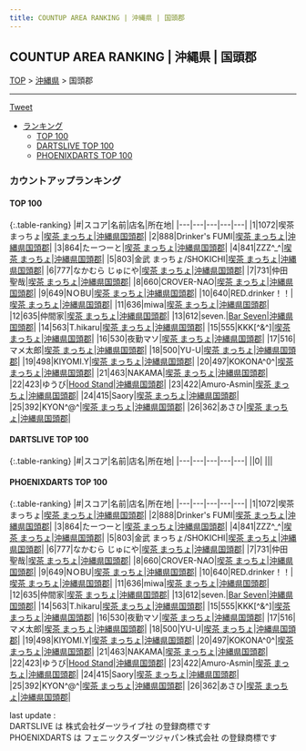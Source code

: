 ```yaml
---
title: COUNTUP AREA RANKING | 沖縄県 | 国頭郡
---
```

## COUNTUP AREA RANKING | 沖縄県 | 国頭郡

[TOP](/darts/rank/) > [沖縄県](/darts/rank/沖縄県/) > 国頭郡

___

<a href="https://twitter.com/share?ref_src=twsrc%5Etfw" data-text="COUNTUP AREA RANKING | 沖縄県国頭郡" class="twitter-share-button" data-hashtags="DARTSLIVE,PHOENIXDARTS,darts,ダーツ" data-show-count="false">Tweet</a>

* [ランキング](#カウントアップランキング)
    * [TOP 100](#top-100)
    * [DARTSLIVE TOP 100](#dartslive-top-100)
    * [PHOENIXDARTS TOP 100](#phoenixdarts-top-100)

### カウントアップランキング

#### TOP 100



{:.table-ranking}
|#|スコア|名前|店名|所在地|
|---|---|---|---|---|
|1|1072|<span class="rank-name-pd">喫茶　まっちょ</span>|<a href="https://vs.phoenixdarts.com/jp/shop/shopDetailInfo/s_43123?s_seq=43123">喫茶 まっちょ</a>|<a href="/darts/rank/沖縄県/国頭郡">沖縄県国頭郡</a>|
|2|888|<span class="rank-name-pd">Drinker&#x27;s FUMI</span>|<a href="https://vs.phoenixdarts.com/jp/shop/shopDetailInfo/s_43123?s_seq=43123">喫茶 まっちょ</a>|<a href="/darts/rank/沖縄県/国頭郡">沖縄県国頭郡</a>|
|3|864|<span class="rank-name-pd">たーつーと</span>|<a href="https://vs.phoenixdarts.com/jp/shop/shopDetailInfo/s_43123?s_seq=43123">喫茶 まっちょ</a>|<a href="/darts/rank/沖縄県/国頭郡">沖縄県国頭郡</a>|
|4|841|<span class="rank-name-pd">ZZZ^_^</span>|<a href="https://vs.phoenixdarts.com/jp/shop/shopDetailInfo/s_43123?s_seq=43123">喫茶 まっちょ</a>|<a href="/darts/rank/沖縄県/国頭郡">沖縄県国頭郡</a>|
|5|803|<span class="rank-name-pd">金武  まっちょ/SHOKICHI</span>|<a href="https://vs.phoenixdarts.com/jp/shop/shopDetailInfo/s_43123?s_seq=43123">喫茶 まっちょ</a>|<a href="/darts/rank/沖縄県/国頭郡">沖縄県国頭郡</a>|
|6|777|<span class="rank-name-pd">なかむら じゅにや</span>|<a href="https://vs.phoenixdarts.com/jp/shop/shopDetailInfo/s_43123?s_seq=43123">喫茶 まっちょ</a>|<a href="/darts/rank/沖縄県/国頭郡">沖縄県国頭郡</a>|
|7|731|<span class="rank-name-pd">仲田 聖哉</span>|<a href="https://vs.phoenixdarts.com/jp/shop/shopDetailInfo/s_43123?s_seq=43123">喫茶 まっちょ</a>|<a href="/darts/rank/沖縄県/国頭郡">沖縄県国頭郡</a>|
|8|660|<span class="rank-name-pd">CROVER-NAO</span>|<a href="https://vs.phoenixdarts.com/jp/shop/shopDetailInfo/s_43123?s_seq=43123">喫茶 まっちょ</a>|<a href="/darts/rank/沖縄県/国頭郡">沖縄県国頭郡</a>|
|9|649|<span class="rank-name-pd">NＯBU</span>|<a href="https://vs.phoenixdarts.com/jp/shop/shopDetailInfo/s_43123?s_seq=43123">喫茶 まっちょ</a>|<a href="/darts/rank/沖縄県/国頭郡">沖縄県国頭郡</a>|
|10|640|<span class="rank-name-pd">RED.drinker！！</span>|<a href="https://vs.phoenixdarts.com/jp/shop/shopDetailInfo/s_43123?s_seq=43123">喫茶 まっちょ</a>|<a href="/darts/rank/沖縄県/国頭郡">沖縄県国頭郡</a>|
|11|636|<span class="rank-name-pd">miwa</span>|<a href="https://vs.phoenixdarts.com/jp/shop/shopDetailInfo/s_43123?s_seq=43123">喫茶 まっちょ</a>|<a href="/darts/rank/沖縄県/国頭郡">沖縄県国頭郡</a>|
|12|635|<span class="rank-name-pd">仲間家</span>|<a href="https://vs.phoenixdarts.com/jp/shop/shopDetailInfo/s_43123?s_seq=43123">喫茶 まっちょ</a>|<a href="/darts/rank/沖縄県/国頭郡">沖縄県国頭郡</a>|
|13|612|<span class="rank-name-pd">seven.</span>|<a href="https://vs.phoenixdarts.com/jp/shop/shopDetailInfo/s_87096?s_seq=87096">Bar Seven</a>|<a href="/darts/rank/沖縄県/国頭郡">沖縄県国頭郡</a>|
|14|563|<span class="rank-name-pd">T.hikaru</span>|<a href="https://vs.phoenixdarts.com/jp/shop/shopDetailInfo/s_43123?s_seq=43123">喫茶 まっちょ</a>|<a href="/darts/rank/沖縄県/国頭郡">沖縄県国頭郡</a>|
|15|555|<span class="rank-name-pd">KKK[^&amp;^]</span>|<a href="https://vs.phoenixdarts.com/jp/shop/shopDetailInfo/s_43123?s_seq=43123">喫茶 まっちょ</a>|<a href="/darts/rank/沖縄県/国頭郡">沖縄県国頭郡</a>|
|16|530|<span class="rank-name-pd">夜勤マソ</span>|<a href="https://vs.phoenixdarts.com/jp/shop/shopDetailInfo/s_43123?s_seq=43123">喫茶 まっちょ</a>|<a href="/darts/rank/沖縄県/国頭郡">沖縄県国頭郡</a>|
|17|516|<span class="rank-name-pd">マメ太郎</span>|<a href="https://vs.phoenixdarts.com/jp/shop/shopDetailInfo/s_43123?s_seq=43123">喫茶 まっちょ</a>|<a href="/darts/rank/沖縄県/国頭郡">沖縄県国頭郡</a>|
|18|500|<span class="rank-name-pd">YU-U</span>|<a href="https://vs.phoenixdarts.com/jp/shop/shopDetailInfo/s_43123?s_seq=43123">喫茶 まっちょ</a>|<a href="/darts/rank/沖縄県/国頭郡">沖縄県国頭郡</a>|
|19|498|<span class="rank-name-pd">KIYOMI.Y</span>|<a href="https://vs.phoenixdarts.com/jp/shop/shopDetailInfo/s_43123?s_seq=43123">喫茶 まっちょ</a>|<a href="/darts/rank/沖縄県/国頭郡">沖縄県国頭郡</a>|
|20|497|<span class="rank-name-pd">KOKONA^0^</span>|<a href="https://vs.phoenixdarts.com/jp/shop/shopDetailInfo/s_43123?s_seq=43123">喫茶 まっちょ</a>|<a href="/darts/rank/沖縄県/国頭郡">沖縄県国頭郡</a>|
|21|463|<span class="rank-name-pd">NAKAMA</span>|<a href="https://vs.phoenixdarts.com/jp/shop/shopDetailInfo/s_43123?s_seq=43123">喫茶 まっちょ</a>|<a href="/darts/rank/沖縄県/国頭郡">沖縄県国頭郡</a>|
|22|423|<span class="rank-name-pd">ゆうび</span>|<a href="https://vs.phoenixdarts.com/jp/shop/shopDetailInfo/s_89942?s_seq=89942">Hood Stand</a>|<a href="/darts/rank/沖縄県/国頭郡">沖縄県国頭郡</a>|
|23|422|<span class="rank-name-pd">Amuro-Asmin</span>|<a href="https://vs.phoenixdarts.com/jp/shop/shopDetailInfo/s_43123?s_seq=43123">喫茶 まっちょ</a>|<a href="/darts/rank/沖縄県/国頭郡">沖縄県国頭郡</a>|
|24|415|<span class="rank-name-pd">Saory</span>|<a href="https://vs.phoenixdarts.com/jp/shop/shopDetailInfo/s_43123?s_seq=43123">喫茶 まっちょ</a>|<a href="/darts/rank/沖縄県/国頭郡">沖縄県国頭郡</a>|
|25|392|<span class="rank-name-pd">KYON^@^</span>|<a href="https://vs.phoenixdarts.com/jp/shop/shopDetailInfo/s_43123?s_seq=43123">喫茶 まっちょ</a>|<a href="/darts/rank/沖縄県/国頭郡">沖縄県国頭郡</a>|
|26|362|<span class="rank-name-pd">あさひ</span>|<a href="https://vs.phoenixdarts.com/jp/shop/shopDetailInfo/s_43123?s_seq=43123">喫茶 まっちょ</a>|<a href="/darts/rank/沖縄県/国頭郡">沖縄県国頭郡</a>|


#### DARTSLIVE TOP 100



{:.table-ranking}
|#|スコア|名前|店名|所在地|
|---|---|---|---|---|
||0|<span class="rank-name-dl"> </span>|<a href=""></a>|<a href="/darts/rank//"></a>|


#### PHOENIXDARTS TOP 100



{:.table-ranking}
|#|スコア|名前|店名|所在地|
|---|---|---|---|---|
|1|1072|<span class="rank-name-pd">喫茶　まっちょ</span>|<a href="https://vs.phoenixdarts.com/jp/shop/shopDetailInfo/s_43123?s_seq=43123">喫茶 まっちょ</a>|<a href="/darts/rank/沖縄県/国頭郡">沖縄県国頭郡</a>|
|2|888|<span class="rank-name-pd">Drinker&#x27;s FUMI</span>|<a href="https://vs.phoenixdarts.com/jp/shop/shopDetailInfo/s_43123?s_seq=43123">喫茶 まっちょ</a>|<a href="/darts/rank/沖縄県/国頭郡">沖縄県国頭郡</a>|
|3|864|<span class="rank-name-pd">たーつーと</span>|<a href="https://vs.phoenixdarts.com/jp/shop/shopDetailInfo/s_43123?s_seq=43123">喫茶 まっちょ</a>|<a href="/darts/rank/沖縄県/国頭郡">沖縄県国頭郡</a>|
|4|841|<span class="rank-name-pd">ZZZ^_^</span>|<a href="https://vs.phoenixdarts.com/jp/shop/shopDetailInfo/s_43123?s_seq=43123">喫茶 まっちょ</a>|<a href="/darts/rank/沖縄県/国頭郡">沖縄県国頭郡</a>|
|5|803|<span class="rank-name-pd">金武  まっちょ/SHOKICHI</span>|<a href="https://vs.phoenixdarts.com/jp/shop/shopDetailInfo/s_43123?s_seq=43123">喫茶 まっちょ</a>|<a href="/darts/rank/沖縄県/国頭郡">沖縄県国頭郡</a>|
|6|777|<span class="rank-name-pd">なかむら じゅにや</span>|<a href="https://vs.phoenixdarts.com/jp/shop/shopDetailInfo/s_43123?s_seq=43123">喫茶 まっちょ</a>|<a href="/darts/rank/沖縄県/国頭郡">沖縄県国頭郡</a>|
|7|731|<span class="rank-name-pd">仲田 聖哉</span>|<a href="https://vs.phoenixdarts.com/jp/shop/shopDetailInfo/s_43123?s_seq=43123">喫茶 まっちょ</a>|<a href="/darts/rank/沖縄県/国頭郡">沖縄県国頭郡</a>|
|8|660|<span class="rank-name-pd">CROVER-NAO</span>|<a href="https://vs.phoenixdarts.com/jp/shop/shopDetailInfo/s_43123?s_seq=43123">喫茶 まっちょ</a>|<a href="/darts/rank/沖縄県/国頭郡">沖縄県国頭郡</a>|
|9|649|<span class="rank-name-pd">NＯBU</span>|<a href="https://vs.phoenixdarts.com/jp/shop/shopDetailInfo/s_43123?s_seq=43123">喫茶 まっちょ</a>|<a href="/darts/rank/沖縄県/国頭郡">沖縄県国頭郡</a>|
|10|640|<span class="rank-name-pd">RED.drinker！！</span>|<a href="https://vs.phoenixdarts.com/jp/shop/shopDetailInfo/s_43123?s_seq=43123">喫茶 まっちょ</a>|<a href="/darts/rank/沖縄県/国頭郡">沖縄県国頭郡</a>|
|11|636|<span class="rank-name-pd">miwa</span>|<a href="https://vs.phoenixdarts.com/jp/shop/shopDetailInfo/s_43123?s_seq=43123">喫茶 まっちょ</a>|<a href="/darts/rank/沖縄県/国頭郡">沖縄県国頭郡</a>|
|12|635|<span class="rank-name-pd">仲間家</span>|<a href="https://vs.phoenixdarts.com/jp/shop/shopDetailInfo/s_43123?s_seq=43123">喫茶 まっちょ</a>|<a href="/darts/rank/沖縄県/国頭郡">沖縄県国頭郡</a>|
|13|612|<span class="rank-name-pd">seven.</span>|<a href="https://vs.phoenixdarts.com/jp/shop/shopDetailInfo/s_87096?s_seq=87096">Bar Seven</a>|<a href="/darts/rank/沖縄県/国頭郡">沖縄県国頭郡</a>|
|14|563|<span class="rank-name-pd">T.hikaru</span>|<a href="https://vs.phoenixdarts.com/jp/shop/shopDetailInfo/s_43123?s_seq=43123">喫茶 まっちょ</a>|<a href="/darts/rank/沖縄県/国頭郡">沖縄県国頭郡</a>|
|15|555|<span class="rank-name-pd">KKK[^&amp;^]</span>|<a href="https://vs.phoenixdarts.com/jp/shop/shopDetailInfo/s_43123?s_seq=43123">喫茶 まっちょ</a>|<a href="/darts/rank/沖縄県/国頭郡">沖縄県国頭郡</a>|
|16|530|<span class="rank-name-pd">夜勤マソ</span>|<a href="https://vs.phoenixdarts.com/jp/shop/shopDetailInfo/s_43123?s_seq=43123">喫茶 まっちょ</a>|<a href="/darts/rank/沖縄県/国頭郡">沖縄県国頭郡</a>|
|17|516|<span class="rank-name-pd">マメ太郎</span>|<a href="https://vs.phoenixdarts.com/jp/shop/shopDetailInfo/s_43123?s_seq=43123">喫茶 まっちょ</a>|<a href="/darts/rank/沖縄県/国頭郡">沖縄県国頭郡</a>|
|18|500|<span class="rank-name-pd">YU-U</span>|<a href="https://vs.phoenixdarts.com/jp/shop/shopDetailInfo/s_43123?s_seq=43123">喫茶 まっちょ</a>|<a href="/darts/rank/沖縄県/国頭郡">沖縄県国頭郡</a>|
|19|498|<span class="rank-name-pd">KIYOMI.Y</span>|<a href="https://vs.phoenixdarts.com/jp/shop/shopDetailInfo/s_43123?s_seq=43123">喫茶 まっちょ</a>|<a href="/darts/rank/沖縄県/国頭郡">沖縄県国頭郡</a>|
|20|497|<span class="rank-name-pd">KOKONA^0^</span>|<a href="https://vs.phoenixdarts.com/jp/shop/shopDetailInfo/s_43123?s_seq=43123">喫茶 まっちょ</a>|<a href="/darts/rank/沖縄県/国頭郡">沖縄県国頭郡</a>|
|21|463|<span class="rank-name-pd">NAKAMA</span>|<a href="https://vs.phoenixdarts.com/jp/shop/shopDetailInfo/s_43123?s_seq=43123">喫茶 まっちょ</a>|<a href="/darts/rank/沖縄県/国頭郡">沖縄県国頭郡</a>|
|22|423|<span class="rank-name-pd">ゆうび</span>|<a href="https://vs.phoenixdarts.com/jp/shop/shopDetailInfo/s_89942?s_seq=89942">Hood Stand</a>|<a href="/darts/rank/沖縄県/国頭郡">沖縄県国頭郡</a>|
|23|422|<span class="rank-name-pd">Amuro-Asmin</span>|<a href="https://vs.phoenixdarts.com/jp/shop/shopDetailInfo/s_43123?s_seq=43123">喫茶 まっちょ</a>|<a href="/darts/rank/沖縄県/国頭郡">沖縄県国頭郡</a>|
|24|415|<span class="rank-name-pd">Saory</span>|<a href="https://vs.phoenixdarts.com/jp/shop/shopDetailInfo/s_43123?s_seq=43123">喫茶 まっちょ</a>|<a href="/darts/rank/沖縄県/国頭郡">沖縄県国頭郡</a>|
|25|392|<span class="rank-name-pd">KYON^@^</span>|<a href="https://vs.phoenixdarts.com/jp/shop/shopDetailInfo/s_43123?s_seq=43123">喫茶 まっちょ</a>|<a href="/darts/rank/沖縄県/国頭郡">沖縄県国頭郡</a>|
|26|362|<span class="rank-name-pd">あさひ</span>|<a href="https://vs.phoenixdarts.com/jp/shop/shopDetailInfo/s_43123?s_seq=43123">喫茶 まっちょ</a>|<a href="/darts/rank/沖縄県/国頭郡">沖縄県国頭郡</a>|


<div class="footer border-top border-gray-light mt-5 pt-3 text-right text-gray">
    last update : <span style="font-weight: italic" id="foot_last_modified"></span><br />
    DARTSLIVE は 株式会社ダーツライブ社 の登録商標です<br />
    PHOENIXDARTS は フェニックスダーツジャパン株式会社 の登録商標です<br />
</div>

<script src="https://cdnjs.cloudflare.com/ajax/libs/jquery.tablesorter/2.31.3/js/jquery.tablesorter.min.js" integrity="sha512-qzgd5cYSZcosqpzpn7zF2ZId8f/8CHmFKZ8j7mU4OUXTNRd5g+ZHBPsgKEwoqxCtdQvExE5LprwwPAgoicguNg==" crossorigin="anonymous" referrerpolicy="no-referrer"></script>
<link rel="stylesheet" href="https://cdnjs.cloudflare.com/ajax/libs/jquery.tablesorter/2.31.3/css/theme.default.min.css" integrity="sha512-wghhOJkjQX0Lh3NSWvNKeZ0ZpNn+SPVXX1Qyc9OCaogADktxrBiBdKGDoqVUOyhStvMBmJQ8ZdMHiR3wuEq8+w==" crossorigin="anonymous" referrerpolicy="no-referrer" />
<script>
$(function() {
    $(".table-ranking").tablesorter({sortList:[[0, 0]]});
    $("#foot_last_modified").text(formatDate(new Date(document.lastModified), 'yyyy-MM-dd HH:mm:ss'));
});
</script>

<script async src="https://platform.twitter.com/widgets.js" charset="utf-8"></script>